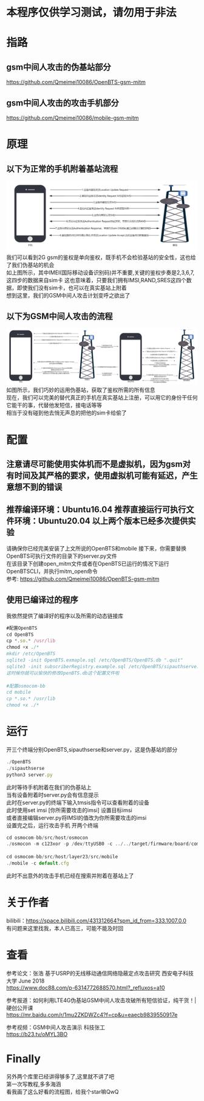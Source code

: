 # 本程序仅供学习测试，请勿用于非法
# 指路
## gsm中间人攻击的伪基站部分 
https://github.com/Qmeimei10086/OpenBTS-gsm-mitm  
## gsm中间人攻击的攻击手机部分
https://github.com/Qmeimei10086/mobile-gsm-mitm  
# 原理
## 以下为正常的手机附着基站流程
![alt text](https://github.com/Qmeimei10086/gsm-mitm/blob/main/Attachment-flow-chart.jpg)  
我们可以看到2G gsm的鉴权是单向鉴权，既手机不会检验基站的安全性，这也给了我们伪基站的机会    
如上图所示，其中IMEI(国际移动设备识别码)并不重要,关键的鉴权步奏是2,3,6,7,这四步的数据来自sim卡 
这也意味着，只要我们拥有IMSI,RAND,SRES这四个数据，即使我们没有sim卡，也可以在真实基站上附着  
想到这里，我们的GSM中间人攻击计划变呼之欲出了  
## 以下为GSM中间人攻击的流程
![alt text](https://github.com/Qmeimei10086/gsm-mitm/blob/main/gsm-mitm-flow-chart.jpg)
如图所示，我们巧妙的运用伪基站，获取了鉴权所需的所有信息  
现在，我们可以完美的替代真正的手机在真实基站上注册，可以用它的身份干任何它能干的事，代替他发短信，接电话等等  
相当于没有碰到他去悄无声息的把他的sim卡给偷了
# 配置
## 注意请尽可能使用实体机而不是虚拟机，因为gsm对有时间及其严格的要求，使用虚拟机可能有延迟，产生意想不到的错误
## 推荐编译环境：Ubuntu16.04 推荐直接运行可执行文件环境：Ubuntu20.04   以上两个版本已经多次提供实验
请确保你已经完美安装了上文所说的OpenBTS和mobile 
接下来，你需要替换OpenBTS可执行文件的目录下的server.py文件  
在该目录下创建open_mitm文件或者在OpenBTS已运行的情况下运行OpenBTSCLI，并执行mitm_open命令  
参考: https://github.com/Qmeimei10086/OpenBTS-gsm-mitm
## 使用已编译过的程序
我依然提供了编译好的程序以及所需的动态链接库 
```javascript
#配置OpenBTS
cd OpenBTS
cp *.so.* /usr/lib
chmod +x ./*
mkdir /etc/OpenBTS
sqlite3 -init OpenBTS.exmaple.sql /etc/OpenBTS/OpenBTS.db ".quit"
sqlite3 -init subscriberRegistry.example.sql /etc/OpenBTS/sipauthserve.db ".quit"
这时候你就可以愉快的修改OpenBTS.db这个配置文件啦

#配置osmocom-bb
cd mobile
cp *.so.* /usr/lib
chmod +x ./*
```
# 运行
开三个终端分别OpenBTS,sipauthserse和server.py，这是伪基站的部分  
```javascript
./OpenBTS
./sipauthserse
python3 server.py
```
此时等待手机附着在我们的伪基站上  
当有设备附着时server.py会有信息提示  
此时在server.py的终端下输入tmsis指令可以查看附着的设备  
此时使用set imsi [你所需要攻击的imsi] 设置目标imsi  
或者直接编辑server.py将IMSI的值改为你所需要攻击的imsi  
设置完之后，运行攻击手机 开两个终端
```javascript
cd osmocom-bb/src/host/osmocon
./osmocon -m c123xor -p /dev/ttyUSB0 -c ../../target/firmware/board/compal_e88/layer1.highram.bin

cd osmocom-bb/src/host/layer23/src/mobile
./mobile -c default.cfg
```
此时不出意外的攻击手机已经在搜索并附着在基站上了    

# 关于作者
bilibili：https://space.bilibili.com/431312664?spm_id_from=333.1007.0.0  
有问题来这里找我，本人已高三，可能不能及时回 
# 查看
参考论文：张浩 基于USRP的无线移动通信网络隐蔽定点攻击研究 西安电子科技大学 June 2018  
https://www.doc88.com/p-6314772688570.html?_refluxos=a10

参考报道：如何利用LTE4G伪基站GSM中间人攻击攻破所有短信验证，纯干货！|硬创公开课  
https://mr.baidu.com/r/1mu2ZKDWZc4?f=cp&u=eaecb9839550917e

参考视频：GSM中间人攻击演示 科技张工  
https://b23.tv/oMYL3BO
# Finally
另外两个库里已经讲得够多了,这里就不讲了吧  
第一次写教程,多多海涵  
看我画了这么好看的流程图，给我个star嘛QwQ
